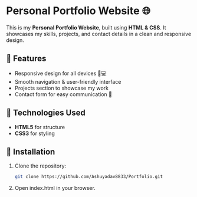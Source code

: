 # Personal Portfolio Website 🌐  

This is my **Personal Portfolio Website**, built using **HTML & CSS**. It showcases my skills, projects, and contact details in a clean and responsive design.  

## 🚀 Features  
- Responsive design for all devices 📱💻  
- Smooth navigation & user-friendly interface  
- Projects section to showcase my work  
- Contact form for easy communication 📧  

## 📂 Technologies Used  
- **HTML5** for structure  
- **CSS3** for styling  

## 🔧 Installation  
1. Clone the repository:  
   ```sh
   git clone https://github.com/Ashuyadav8833/Portfolio.git
2. Open index.html in your browser.

